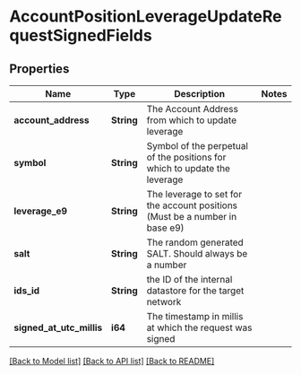 # AccountPositionLeverageUpdateRequestSignedFields

## Properties

Name | Type | Description | Notes
------------ | ------------- | ------------- | -------------
**account_address** | **String** | The Account Address from which to update leverage | 
**symbol** | **String** | Symbol of the perpetual of the positions for which to update the leverage | 
**leverage_e9** | **String** | The leverage to set for the account positions (Must be a number in base e9) | 
**salt** | **String** | The random generated SALT. Should always be a number | 
**ids_id** | **String** | the ID of the internal datastore for the target network | 
**signed_at_utc_millis** | **i64** | The timestamp in millis at which the request was signed | 

[[Back to Model list]](../README.md#documentation-for-models) [[Back to API list]](../README.md#documentation-for-api-endpoints) [[Back to README]](../README.md)


